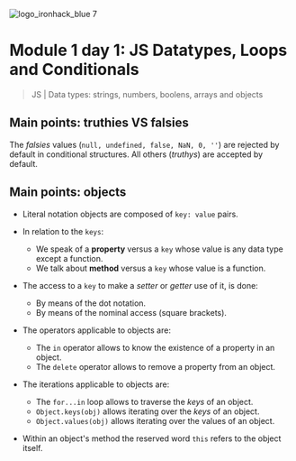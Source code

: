 ![logo_ironhack_blue 7](https://user-images.githubusercontent.com/23629340/40541063-a07a0a8a-601a-11e8-91b5-2f13e4e6b441.png)

# Module 1 day 1: JS Datatypes, Loops and Conditionals

> JS | Data types: strings, numbers, boolens, arrays and objects
 
## Main points: truthies VS falsies

The _falsies_ values (`null, undefined, false, NaN, 0, ''`) are rejected by default in conditional structures. All others (_truthys_) are accepted by default.

## Main points: objects

- Literal notation objects are composed of `key: value` pairs.

- In relation to the `keys`:
  - We speak of a **property** versus a `key` whose value is any data type except a function.
  - We talk about **method** versus a `key` whose value is a function.
  
- The access to a `key` to make a _setter_ or _getter_ use of it, is done:
  - By means of the dot notation.
  - By means of the nominal access (square brackets).
  
- The operators applicable to objects are:
  - The `in` operator allows to know the existence of a property in an object.
  - The `delete` operator allows to remove a property from an object.
  
- The iterations applicable to objects are:
  - The `for...in` loop allows to traverse the _keys_ of an object.
  - `Object.keys(obj)` allows iterating over the _keys_ of an object.
  - `Object.values(obj)` allows iterating over the values of an object.
  
 - Within an object's method the reserved word `this` refers to the object itself.
 
